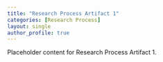 ```yaml
---
title: "Research Process Artifact 1"
categories: [Research Process]
layout: single
author_profile: true
---
```

Placeholder content for Research Process Artifact 1.

